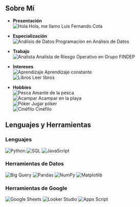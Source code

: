 ## Sobre Mí

- **Presentación**  
  ![Hola](https://img.shields.io/badge/-Hola-FF6F61?style=flat-square&logo=handshake&logoColor=white) Hola, me llamo Luis Fernando Cota

- **Especialización**  
  ![Análisis de Datos](https://img.shields.io/badge/-Análisis%20de%20Datos-00C4B4?style=flat-square&logo=chart-bar&logoColor=white) Programación en Análisis de Datos

- **Trabajo**  
  ![Analista](https://img.shields.io/badge/-Analista-FFD700?style=flat-square&logo=briefcase&logoColor=black) Analista de Riesgo Operativo en Grupo FINDEP

- **Intereses**  
  ![Aprendizaje](https://img.shields.io/badge/-Aprendizaje-4CAF50?style=flat-square&logo=book&logoColor=white) Aprendizaje constante  
  ![Libros](https://img.shields.io/badge/-Libros-8D5524?style=flat-square&logo=book-open&logoColor=white) Leer libros

- **Hobbies**  
  ![Pesca](https://img.shields.io/badge/-Pesca-2196F3?style=flat-square&logo=fish&logoColor=white) Amante de la pesca  
  ![Acampar](https://img.shields.io/badge/-Acampar-FF9800?style=flat-square&logo=campground&logoColor=white) Acampar en la playa  
  ![Póker](https://img.shields.io/badge/-Póker-4CAF50?style=flat-square&logo=playing-card&logoColor=white) Jugar póker  
  ![Cinéfilo](https://img.shields.io/badge/-Cinéfilo-E91E63?style=flat-square&logo=movie&logoColor=white) Cinéfilo

## Lenguajes y Herramientas

### Lenguajes
![Python](https://img.shields.io/badge/-Python-3776AB?style=flat-square&logo=python&logoColor=white)
![SQL](https://img.shields.io/badge/-SQL-4479A1?style=flat-square&logo=postgresql&logoColor=white)
![JavaScript](https://img.shields.io/badge/-JavaScript-F7DF1E?style=flat-square&logo=javascript&logoColor=black)

### Herramientas de Datos
![Big Query](https://img.shields.io/badge/-Big%20Query-4285F4?style=flat-square&logo=google-bigquery&logoColor=white)
![Pandas](https://img.shields.io/badge/-Pandas-150458?style=flat-square&logo=pandas&logoColor=white)
![NumPy](https://img.shields.io/badge/-NumPy-013243?style=flat-square&logo=numpy&logoColor=white)
![Matplotlib](https://img.shields.io/badge/-Matplotlib-11557C?style=flat-square&logo=matplotlib&logoColor=white)

### Herramientas de Google
![Google Sheets](https://img.shields.io/badge/-Google%20Sheets-34A853?style=flat-square&logo=google-sheets&logoColor=white)
![Looker Studio](https://img.shields.io/badge/-Looker%20Studio-4285F4?style=flat-square&logo=google-data-studio&logoColor=white)
![Apps Script](https://img.shields.io/badge/-Apps%20Script-4285F4?style=flat-square&logo=google-apps-script&logoColor=white)
